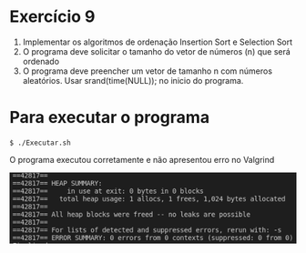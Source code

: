 # Exercício 9

1. Implementar os algoritmos de ordenação Insertion Sort e Selection Sort
2. O programa deve solicitar o tamanho do vetor de números (n) que será ordenado
3. O programa deve preencher um vetor de tamanho n com números aleatórios. Usar srand(time(NULL)); no inicio do programa.


# Para executar o programa 
~~~Shell
$ ./Executar.sh
~~~

O programa executou corretamente e não apresentou erro no Valgrind

![Excussão teste](Ex.png)
